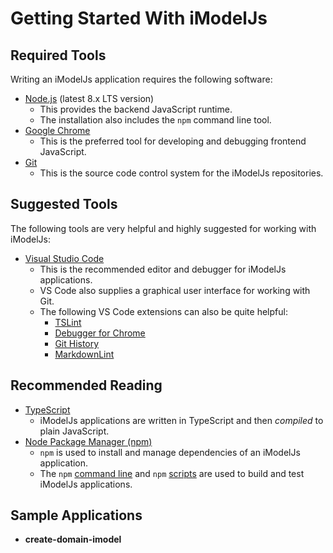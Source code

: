 # Getting Started With iModelJs

## Required Tools

Writing an iModelJs application requires the following software:

- [Node.js](https://nodejs.org/) (latest 8.x LTS version)
  - This provides the backend JavaScript runtime.
  - The installation also includes the `npm` command line tool.
- [Google Chrome](https://www.google.com/chrome/)
  - This is the preferred tool for developing and debugging frontend JavaScript.
- [Git](https://git-scm.com/downloads)
  - This is the source code control system for the iModelJs repositories.

## Suggested Tools

The following tools are very helpful and highly suggested for working with iModelJs:

- [Visual Studio Code](https://code.visualstudio.com/)
  - This is the recommended editor and debugger for iModelJs applications.
  - VS Code also supplies a graphical user interface for working with Git.
  - The following VS Code extensions can also be quite helpful:
    - [TSLint](https://marketplace.visualstudio.com/items?itemName=eg2.tslint)
    - [Debugger for Chrome](https://marketplace.visualstudio.com/items?itemName=msjsdiag.debugger-for-chrome)
    - [Git History](https://marketplace.visualstudio.com/items?itemName=donjayamanne.githistory)
    - [MarkdownLint](https://marketplace.visualstudio.com/items?itemName=DavidAnson.vscode-markdownlint)

## Recommended Reading

- [TypeScript](http://www.typescriptlang.org/)
  - iModelJs applications are written in TypeScript and then *compiled* to plain JavaScript.
- [Node Package Manager (npm)](https://www.npmjs.com/)
  - `npm` is used to install and manage dependencies of an iModelJs application.
  - The `npm` [command line](https://docs.npmjs.com/cli/npm) and `npm` [scripts](https://docs.npmjs.com/misc/scripts) are used to build and test iModelJs applications.

<!-- TODO: add link when external NPM package server is accessible -->

## Sample Applications

- **create-domain-imodel**

<!-- TODO: add links when samples are posted to GitHub -->
